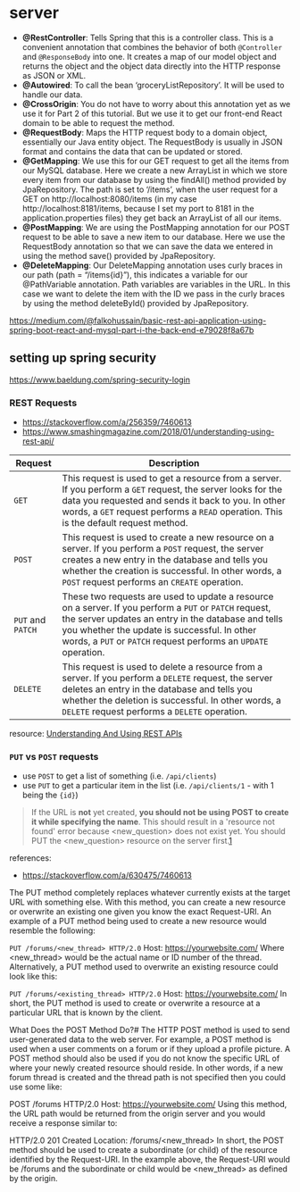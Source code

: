 # server

-   **@RestController**: Tells Spring that this is a controller class. This is a convenient annotation that combines the behavior of both `@Controller` and `@ResponseBody` into one. It creates a map of our model object and returns the object and the object data directly into the HTTP response as JSON or XML.
-   **@Autowired**: To call the bean ‘groceryListRepository’. It will be used to handle our data.
-   **@CrossOrigin**: You do not have to worry about this annotation yet as we use it for Part 2 of this tutorial. But we use it to get our front-end React domain to be able to request the method.
-   **@RequestBody**: Maps the HTTP request body to a domain object, essentially our Java entity object. The RequestBody is usually in JSON format and contains the data that can be updated or stored.
-   **@GetMapping**: We use this for our GET request to get all the items from our MySQL database. Here we create a new ArrayList in which we store every item from our database by using the findAll() method provided by JpaRepository. The path is set to ‘/items’, when the user request for a GET on http://localhost:8080/items (in my case http://localhost:8181/items, because I set my port to 8181 in the application.properties files) they get back an ArrayList of all our items.
-   **@PostMapping**: We are using the PostMapping annotation for our POST request to be able to save a new item to our database. Here we use the RequestBody annotation so that we can save the data we entered in using the method save() provided by JpaRepository.
-   **@DeleteMapping**: Our DeleteMapping annotation uses curly braces in our path (path = “/items{id}”), this indicates a variable for our @PathVariable annotation. Path variables are variables in the URL. In this case we want to delete the item with the ID we pass in the curly braces by using the method deleteById() provided by JpaRepository.

https://medium.com/@falkohussain/basic-rest-api-application-using-spring-boot-react-and-mysql-part-i-the-back-end-e79028f8a67b

## setting up spring security

https://www.baeldung.com/spring-security-login

### REST Requests

-   https://stackoverflow.com/a/256359/7460613
-   https://www.smashingmagazine.com/2018/01/understanding-using-rest-api/

| Request           | Description                                                                                                                                                                                                                                                                     |
| ----------------- | ------------------------------------------------------------------------------------------------------------------------------------------------------------------------------------------------------------------------------------------------------------------------------- |
| `GET`             | This request is used to get a resource from a server. If you perform a `GET` request, the server looks for the data you requested and sends it back to you. In other words, a `GET` request performs a `READ` operation. This is the default request method.                    |
| `POST`            | This request is used to create a new resource on a server. If you perform a `POST` request, the server creates a new entry in the database and tells you whether the creation is successful. In other words, a `POST` request performs an `CREATE` operation.                   |
| `PUT` and `PATCH` | These two requests are used to update a resource on a server. If you perform a `PUT` or `PATCH` request, the server updates an entry in the database and tells you whether the update is successful. In other words, a `PUT` or `PATCH` request performs an `UPDATE` operation. |
| `DELETE`          | This request is used to delete a resource from a server. If you perform a `DELETE` request, the server deletes an entry in the database and tells you whether the deletion is successful. In other words, a `DELETE` request performs a `DELETE` operation.                     |

<caption>

resource: [Understanding And Using REST APIs
](https://www.smashingmagazine.com/2018/01/understanding-using-rest-api/)

</caption>

### `PUT` vs `POST` requests

-   use `POST` to get a list of something (i.e. `/api/clients`)
-   use `PUT` to get a particular item in the list (i.e. `/api/clients/1` - with 1 being the `{id}`)

> If the URL is **not** yet created, **you should not be using POST to create it while specifying the name**. This should result in a 'resource not found' error because <new_question> does not exist yet. You should PUT the <new_question> resource on the server first.[1]

[1]: https://stackoverflow.com/a/630475/7460613

references:

-   https://stackoverflow.com/a/630475/7460613

The PUT method completely replaces whatever currently exists at the target URL with something else. With this method, you can create a new resource or overwrite an existing one given you know the exact Request-URI. An example of a PUT method being used to create a new resource would resemble the following:

`PUT /forums/<new_thread> HTTP/2.0`
Host: https://yourwebsite.com/
Where <new_thread> would be the actual name or ID number of the thread. Alternatively, a PUT method used to overwrite an existing resource could look like this:

`PUT /forums/<existing_thread> HTTP/2.0`
Host: https://yourwebsite.com/
In short, the PUT method is used to create or overwrite a resource at a particular URL that is known by the client.

What Does the POST Method Do?#
The HTTP POST method is used to send user-generated data to the web server. For example, a POST method is used when a user comments on a forum or if they upload a profile picture. A POST method should also be used if you do not know the specific URL of where your newly created resource should reside. In other words, if a new forum thread is created and the thread path is not specified then you could use some like:

POST /forums HTTP/2.0
Host: https://yourwebsite.com/
Using this method, the URL path would be returned from the origin server and you would receive a response similar to:

HTTP/2.0 201 Created
Location: /forums/<new_thread>
In short, the POST method should be used to create a subordinate (or child) of the resource identified by the Request-URI. In the example above, the Request-URI would be /forums and the subordinate or child would be <new_thread> as defined by the origin.
